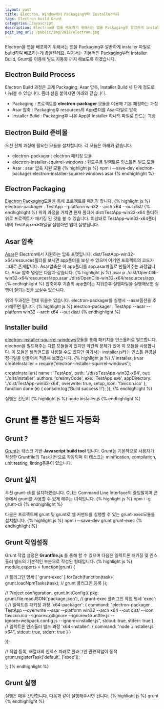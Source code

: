 ```yaml
---
layout: post
title: Electron, Window에서 Packaging부터 Installer까지
tags: Electron build Grunt
categories: Javascript
description: Electron을 앱을 배포하기 위해서는 앱을 Packaging후 깔끔하게 installer 파일로 bulid하여 배포하는게 좋을텐데요. 여기서는 기본적인 Packaging부터 Installer Build, Grunt를 이용해 빌드 자동화 까지 해보도록 하겠습니다.
post_img_url: /public/img/2016/electron.jpg
---
```

Electron을 앱을 배포하기 위해서는 앱을 Packaging후 깔끔하게 installer 파일로 bulid하여 배포하는게 좋을텐데요. 여기서는 기본적인 Packaging부터 Installer Build, Grunt를 이용해 빌드 자동화 까지 해보도록 하겠습니다.

## Electron Build Process
Electron Build 과정은 크게 Packaging, Asar 압축, Installer Build 세 단계 정도로 나눠볼 수 있습니다. 좀더 살을 붙이자면 아래와 같습니다.
* Packaging : 프로젝트를 **electron-packager** 모듈을 이용해 기본 패킹하는 과정
* Asar 압축 : Packaging후 resources의 App폴더를 Asar파일로 압축
* Installer Bulid : Packaging후 나온 App을 Installer 하나의 파일로 만드는 과정

## Electron Build 준비물
우선 전체 과정에 필요한 모듈을 설치합니다. 각 모듈은 아래와 같습니다.
* electron-packager : electron 패키징 모듈
* electron-installer-squirrel-windows : 윈도우용 일렉트론 인스톨러 빌드 모듈
* Asar : asar 압축 지원 모듈
{% highlight js %}
  npm i --save-dev electron-packager electron-installer-squirrel-windows asar
{% endhighlight %}

## Electron Packaging
[Electron Packaging](https://github.com/electron-userland/electron-packager)모듈을 통해 프로젝트를 패키징 합니다.
{% highlight js %}
electron-packager . TestApp --platform win32 --arch x64 --out dist/
{% endhighlight %}
위의 과정을 거치면 현재 폴더에 dist/TestApp-win32-x64 폴더하위로 프로젝트가 패키징 된 것을 볼 수 있습니다. 이상태로 TestApp-win32-x64폴더내의 TestApp.exe파일을 실행하면 앱이 실행됩니다.

## Asar 압축
[Asar](https://github.com/electron/asar)은 Electron에서 지원하는 압축 포맷입니다. dist/TestApp-win32-x64/resources폴더를 보시면 app폴더를 보실 수 있으며 여기엔 프로젝트의 코드가 그대로 존재합니다. Asar압축은 이 app폴더를 app.asar파일로 만들어주는 과정입니다.
Asar 압축 명령은 다음과 같습니다.
{% highlight js %}
asar p ./dist/OpenClib-win32-x64/resources/app.asar ./dist/OpenClib-win32-x64/resources/app
{% endhighlight %}
압축이후 기존의 app폴더는 지워준후 실행파일을 실행해보면 실행이 잘되는것을 보실수 있습니다.

위의 두과정은 한데 묶을수 있습니다. electron-packager를 실행시 --asar옵션을 추가해주면 됩니다.
{% highlight js %}
electron-packager . TestApp --asar --platform win32 --arch x64 --out dist/
{% endhighlight %}

## Installer build
[electron-installer-squirrel-windows](https://www.npmjs.com/package/electron-installer-squirrel-windows)모듈을 통해 패키지를 인스톨러로 빌드합니다. electron을 빌드해주는 다른 모듈들이 있지만 약간씩 문제가 있어 이 모듈을 사용합니다. 이 모듈은 쉘커맨드를 사용할 수도 있지만 여기서는 installer.js라는 인스톨 환경설정파일을 만들어서 적용해 보겠습니다.
{% highlight js %}
// installer.js
var createInstaller = require('electron-installer-squirrel-windows');

createInstaller({
  name : 'TestApp',
  path: './dist/TestApp-win32-x64',
  out: './dist/installer',
  authors: 'creamyCode',
  exe: 'TestApp.exe',
  appDirectory: './dist/TestApp-win32-x64',
  overwrite: true,
  setup_icon: 'favicon.ico'
}, function done (e) {
  console.log('Build success !!');
});
{% endhighlight %}

실행은 간단히
{% highlight js %}
node installer.js
{% endhighlight %}

# Grunt 를 통한 빌드 자동화
## Grunt ?
[Grunt](http://gruntjs.com/)는 태스크 기반 **Javascript build tool** 입니다. Grunt는 기본적으로 사용자가 작성한 Gruntfile의 Task기반으로 작동되며 이 태스크는 minification, compilation, unit testing, linting등등이 있습니다.

## Grunt 설치
우선 grunt-cli를 설치하겠습니다. CLI는 Command Line Interface의 줄임말이며 콘솔에서 grunt를 사용할 수 있게 해주는 녀석입니다.
{% highlight js %}
  npm i -g grunt-cli
{% endhighlight %}

다음은 프로젝트에 grunt 및 grunt로 쉘 커맨드를 실행할 수 있는 grunt-exec모듈를 설치합니다.
{% highlight js %}
  npm i --save-dev grunt grunt-exec
{% endhighlight %}

## Grunt 작업설정
Grunt 작업 설정은 **Gruntfile.js** 를 통해 할 수 있으며 다음은 일렉트론 패키징 및 인스톨러 빌드의 기본적인 부분으로 작성된 형태입니다.
{% highlight js %}
module.exports = function(grunt) {

// 플러그인 명세
  [
    'grunt-exec'
  ].forEach(function(task){
    grunt.loadNpmTasks(task);   // grunt 플러그인 등록
  });

  // Project configuration.
  grunt.initConfig({
    pkg: grunt.file.readJSON('package.json'),
      // grunt-exec 플러그인 작업 명세
      'exec': {
        // 일렉트론 패키징 과정
        'x64-packager': {
          command: "electron-packager . TestApp --overwrite --asar --platform win32 --arch x64 --out dist/ --icon favicon.ico --ignore=.gitignore --ignore=Gruntfile.js --ignore=webpack.config.js --ignore=installer.js",
          stdout: true,
          stderr: true
        },
        // 일렉트론 인스톨러 빌드 과정
        'x64-installer': {
          command: "node ./installer.js x64",
          stdout: true,
          stderr: true
        }
      }

  });

  // 작업 등록, 배열내의 인덱스 차례로 플러그인 관련작업이 동작
  grunt.registerTask('default', ['exec']);

};
{% endhighlight %}

## Grunt 실행
실행은 매우 간단합니다. 다음과 같이 실행해주시면 됩니다.
{% highlight js %}
  grunt
{% endhighlight %}
